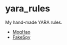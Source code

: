 # yara_rules

My hand-made YARA rules.

- [MoqHao](./moqhao/moqhao.yara)
- [FakeSpy](./fakespy/fakespy.yara)

